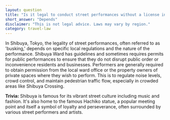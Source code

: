 ```yaml
---
layout: question
title: "Is it legal to conduct street performances without a license in Shibuya, Tokyo?"
short_answer: "Depends"
disclaimer: "This is not legal advice. Laws may vary by region."
category: travel-law
---
```

In Shibuya, Tokyo, the legality of street performances, often referred to as 'busking,' depends on specific local regulations and the nature of the performance. Shibuya Ward has guidelines and sometimes requires permits for public performances to ensure that they do not disrupt public order or inconvenience residents and businesses. Performers are generally required to obtain permission from the local ward office or the property owners of private spaces where they wish to perform. This is to regulate noise levels, crowd control, and maintain pedestrian traffic flow, especially in crowded areas like Shibuya Crossing.

**Trivia:** Shibuya is famous for its vibrant street culture including music and fashion. It's also home to the famous Hachiko statue, a popular meeting point and itself a symbol of loyalty and perseverance, often surrounded by various street performers and artists.
